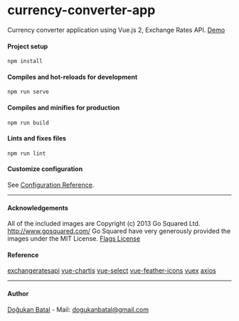 

# currency-converter-app
Currency converter application using Vue.js 2, Exchange Rates API. [Demo](https://dogukanbatal.github.io/currency-converter-app)

#### Project setup
```
npm install
```

#### Compiles and hot-reloads for development
```
npm run serve
```

#### Compiles and minifies for production
```
npm run build
```

#### Lints and fixes files
```
npm run lint
```

#### Customize configuration
See [Configuration Reference](https://cli.vuejs.org/config/).
___

#### Acknowledgements
All of the included images are Copyright (c) 2013 Go Squared Ltd. http://www.gosquared.com/ Go Squared have very generously provided the images under the MIT License. [Flags License](https://github.com/balazser/FlagAndCountryData/blob/master/flags/LICENSE.txt)

#### Reference
[exchangeratesapi](https://exchangeratesapi.io/)
[vue-chartjs](https://vue-chartjs.org/)
[vue-select](https://vue-select.org/)
[vue-feather-icons](https://vue-feather-icons.egoist.sh/)
[vuex](https://vuex.vuejs.org/)
[axios](https://github.com/axios/axios)

___

#### Author
[Doğukan Batal](http://dogukanbatal.com) - Mail: [dogukanbatal@gmail.com](mailto:dogukanbatal@gmail.com)
